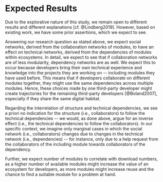 # Expected Results

Due to the explorative nature of this study, we remain open to different results
and different explanations [cf. @Lindberg2019]. However, based on existing work,
we have some prior assertions, which we expect to see.

Answering our research question as stated above, we expect social networks,
derived from the collaboration networks of modules, to have an effect on
technical networks, derived from the dependencies of modules within ecosystems.
In detail, we expect to see that if collaboration networks are of less
modularity, dependency networks are as well. We expect this to occur because
developers bring their own technical experience and knowledge into the projects
they are working on -- including modules they have used before. This means that
if developers collaborate on different modules together, they might use the same
dependencies across multiple modules. Hence, these choices made by one
third-party developer might create trajectories for the remaining third-party
developers [@Boland2007], especially if they share the same digital habitat.

Regarding the interrelation of structure and technical dependencies, we see a
priori no indication for the structure (i.e., collaborators) to follow the
technical dependencies -- we would, as done above, argue for an inverse effect
(i.e., the technical dependencies to follow the collaborators). In our specific
context, we imagine only marginal cases in which the social network (i.e.,
collaborators) changes due to changes in the technical network (i.e.,
dependencies) -- for instance, only due to a help request from the collaborators
of the including module towards collaborators of the dependency.

Further, we expect number of modules to correlate with download numbers, as a
higher number of available modules might increase the value of an ecosystem for
developers, as more modules might increase reuse and the chance to find a
suitable module for a problem at hand.
